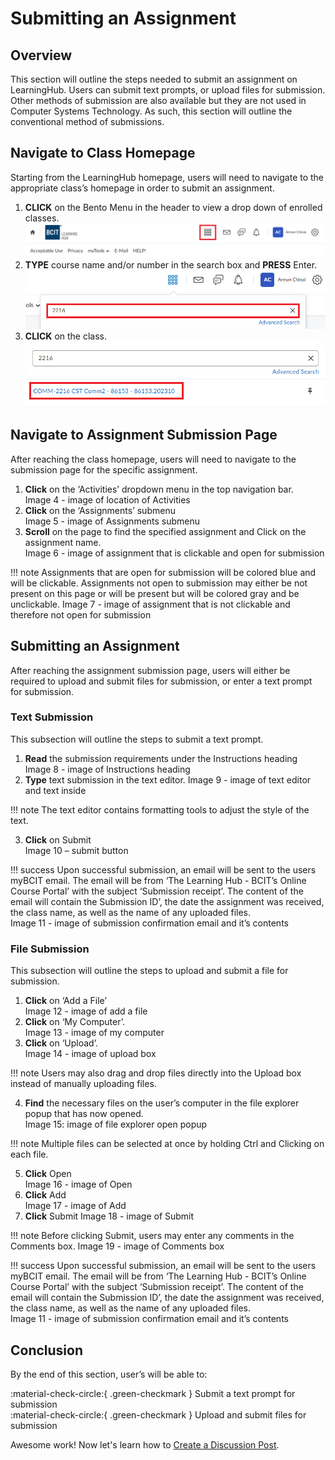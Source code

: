 # Submitting an Assignment

## Overview

This section will outline the steps needed to submit an assignment on LearningHub. Users can submit text prompts, or upload files for submission. Other methods of submission are also available but they are not used in Computer Systems Technology. As such, this section will outline the conventional method of submissions.

## Navigate to Class Homepage

Starting from the LearningHub homepage, users will need to navigate to the appropriate class’s homepage in order to submit an assignment.

1. **CLICK** on the Bento Menu in the header to view a drop down of enrolled classes.  
   ![Bento menu](./images/taskx_image1.png)
2. **TYPE** course name and/or number in the search box and **PRESS** Enter.  
   ![Search bar](./images/taskx_image2.png)
3. **CLICK** on the class.
   ![Class menu](./images/taskx_image3.png)

## Navigate to Assignment Submission Page

After reaching the class homepage, users will need to navigate to the submission page for the specific assignment.

1. **Click** on the ‘Activities’ dropdown menu in the top navigation bar.  
    Image 4 - image of location of Activities  
2. **Click** on the ‘Assignments’ submenu  
    Image 5 - image of Assignments submenu  
3. **Scroll** on the page to find the specified assignment and Click on the assignment name.  
    Image 6 - image of assignment that is clickable and open for submission

!!! note
        Assignments that are open for submission will be colored blue and will be clickable. Assignments not open to submission may either be not present on this page or will be present but will be colored gray and be unclickable.
        Image 7 - image of assignment that is not clickable and therefore not open for submission  

## Submitting an Assignment

After reaching the assignment submission page, users will either be required to upload and submit files for submission, or enter a text prompt for submission.

### Text Submission

This subsection will outline the steps to submit a text prompt.

1. **Read** the submission requirements under the Instructions heading  
    Image 8 - image of Instructions heading  
2. **Type** text submission in the text editor.
    Image 9 - image of text editor and text inside

!!! note
        The text editor contains formatting tools to adjust the style of the text.  

3. **Click** on Submit  
    Image 10 – submit button  

!!! success
        Upon successful submission, an email will be sent to the users myBCIT email. The email will be from ‘The Learning Hub - BCIT’s Online Course Portal’ with the subject  ‘Submission receipt’. The content of the email will contain the Submission ID’, the date the assignment was received, the class name, as well as the name of any uploaded files.  
        Image 11 - image of submission confirmation email and it’s contents

### File Submission

This subsection will outline the steps to upload and submit a file for submission.

1. **Click** on ‘Add a File’  
    Image 12 - image of add a file  
2. **Click** on ‘My Computer’.  
    Image 13 - image of my computer  
3. **Click** on ‘Upload’.  
    Image 14 - image of upload box  

!!! note
        Users may also drag and drop files directly into the Upload box instead of manually uploading files.

4. **Find** the necessary files on the user’s computer in the file explorer popup that has now opened.  
    Image 15: image of file explorer open popup

!!! note
        Multiple files can be selected at once by holding Ctrl and Clicking on each file.

5. **Click** Open  
    Image 16 - image of Open  
6. **Click** Add  
    Image 17 - image of Add  
7. **Click** Submit
    Image 18 - image of Submit  

!!! note
        Before clicking Submit, users may enter any comments in the Comments box.
        Image 19 - image of Comments box  

!!! success
        Upon successful submission, an email will be sent to the users myBCIT email. The email will be from ‘The Learning Hub - BCIT’s Online Course Portal’ with the subject  ‘Submission receipt’. The content of the email will contain the Submission ID’, the date the assignment was received, the class name, as well as the name of any uploaded files.  
        Image 11 - image of submission confirmation email and it’s contents

## Conclusion

By the end of this section, user’s will be able to:  

:material-check-circle:{ .green-checkmark }   Submit a text prompt for submission  
:material-check-circle:{ .green-checkmark }   Upload and submit files for submission  

Awesome work! Now let's learn how to
[Create a Discussion Post](../CreatingaDiscussionPost).
